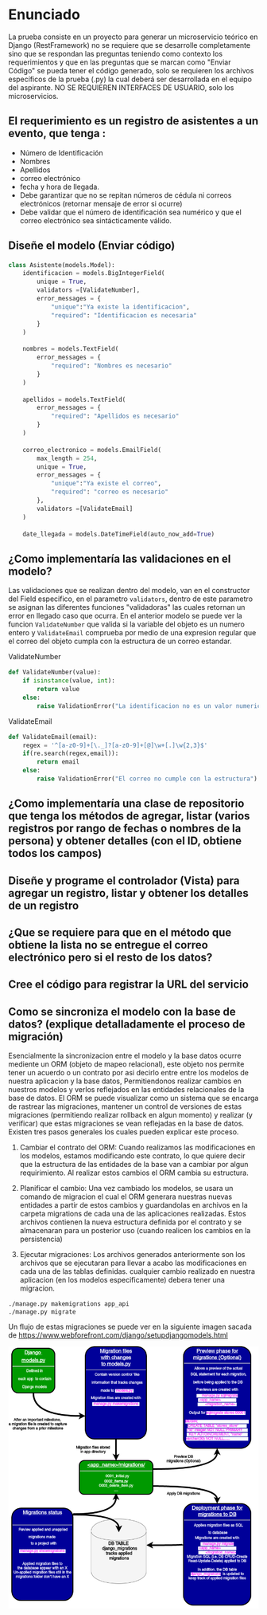 # Enunciado

La prueba consiste en un proyecto para generar un microservicio teórico en Django (RestFramework) no se requiere que se desarrolle completamente sino que se respondan las preguntas teniendo como contexto los requerimientos y que en las preguntas que se marcan como "Enviar Código" se pueda tener el código generado, solo se requieren los archivos específicos de la prueba (.py) la cual deberá ser desarrollada en el equipo del aspirante. NO SE REQUIEREN INTERFACES DE USUARIO, solo los microservicios. 

## El requerimiento es un registro de asistentes a un evento, que tenga :

- Número de Identificación
- Nombres
- Apellidos
- correo electrónico
- fecha y hora de llegada.
- Debe garantizar que no se repitan números de cédula ni correos electrónicos (retornar mensaje de error si ocurre)
- Debe validar que el número de identificación sea numérico y que el correo electrónico sea sintácticamente válido.

## Diseñe el modelo (Enviar código)

```python
class Asistente(models.Model):
    identificacion = models.BigIntegerField(
        unique = True,
        validators =[ValidateNumber],
        error_messages = {
            "unique":"Ya existe la identificacion",
            "required": "Identificacion es necesaria"
        }
    )

    nombres = models.TextField(
        error_messages = {
            "required": "Nombres es necesario"
        }
    )

    apellidos = models.TextField(
        error_messages = {
            "required": "Apellidos es necesario"
        }
    )

    correo_electronico = models.EmailField(
        max_length = 254, 
        unique = True, 
        error_messages = {
            "unique":"Ya existe el correo",
            "required": "correo es necesario"
        },
        validators =[ValidateEmail]
    )

    date_llegada = models.DateTimeField(auto_now_add=True)
```

## ¿Como implementaría las validaciones en el modelo?

Las validaciones que se realizan dentro del modelo, van en el constructor del Field especifico, en el parametro `validators`, dentro de este parametro se asignan las diferentes funciones "validadoras" las cuales retornan un error en llegado caso que ocurra. En el anterior modelo se puede ver la funcion `ValidateNumber` que valida si la variable del objeto es un numero entero y `ValidateEmail` comprueba por medio de una expresion regular que el correo del objeto cumpla con la estructura de un correo estandar.

ValidateNumber
```python
def ValidateNumber(value):
    if isinstance(value, int): 
        return value 
    else: 
        raise ValidationError("La identificacion no es un valor numerico") 
```

ValidateEmail
```python
def ValidateEmail(email):  
    regex = '^[a-z0-9]+[\._]?[a-z0-9]+[@]\w+[.]\w{2,3}$'
    if(re.search(regex,email)):  
        return email          
    else:  
        raise ValidationError("El correo no cumple con la estructura") 
```

## ¿Como implementaría una clase de repositorio que tenga los métodos de agregar, listar (varios registros por rango de fechas o nombres de la persona) y obtener detalles (con el ID, obtiene todos los campos)

## Diseñe y programe el controlador (Vista) para agregar un registro, listar y obtener los detalles de un registro

## ¿Que se requiere para que en el método que obtiene la lista no se entregue el correo electrónico pero si el resto de los datos?

## Cree el código para registrar la URL del servicio

## Como se sincroniza el modelo con la base de datos? (explique detalladamente el proceso de migración)

Esencialmente la sincronizacion entre el modelo y la base datos ocurre mediente un ORM (objeto de mapeo relacional), este objeto nos permite tener un acuerdo o un contrato por asi decirlo entre entre los modelos de nuestra aplicacion y la base datos, Permitiendonos realizar cambios en nuestros modelos y verlos reflejados en las entidades relacionales de la base de datos. El ORM se puede visualizar como un sistema que se encarga de rastrear las migraciones, mantener un control de versiones de estas migraciones (permitiendo realizar rollback en algun momento) y realizar (y verificar) que estas migraciones se vean reflejadas en la base de datos. Existen tres pasos generales los cuales pueden explicar este proceso.

1. Cambiar el contrato del ORM: Cuando realizamos las modificaciones en los modelos, estamos modificando este contrato, lo que quiere decir que la estructura de las entidades de la base van a cambiar por algun requirimiento. Al realizar estos cambios el ORM cambia su estructura.

2. Planificar el cambio: Una vez cambiado los modelos, se usara un comando de migracion el cual el ORM generara nuestras nuevas entidades a partir de estos cambios y guardandolas en archivos en la carpeta migrations de cada una de las aplicaciones realizadas. Estos archivos contienen la nueva estructura definida por el contrato y se almacenaran para un posterior uso (cuando realicen los cambios en la persistencia)

3. Ejecutar migraciones: Los archivos generados anteriormente son los archivos que se ejecutaran para llevar a acabo las modificaciones en cada una de las tablas definidas. cualquier cambio realizado en nuestra aplicacion (en los modelos especificamente) debera tener una migracion.

```
./manage.py makemigrations app_api
./manage.py migrate
```

Un flujo de estas migraciones se puede ver en la siguiente imagen sacada de https://www.webforefront.com/django/setupdjangomodels.html

![imagen](figura.png)
